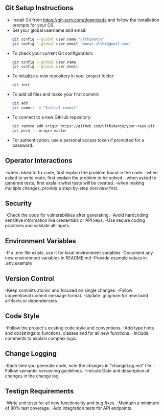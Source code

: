 ## Git Setup Instructions
- Install Git from https://git-scm.com/downloads and follow the installation prompts for your OS.
- Set your global username and email:
  ```sh
  git config --global user.name "ulthimanju"
  git config --global user.email "manju.ulthi@gmail.com"
  ```
- To check your current Git configuration:
  ```sh
  git config --global user.name
  git config --global user.email
  ```
- To initialize a new repository in your project folder:
  ```sh
  git init
  ```
- To add all files and make your first commit:
  ```sh
  git add .
  git commit -m "Initial commit"
  ```
- To connect to a new GitHub repository:
  ```sh
  git remote add origin https://github.com/ulthimanju/your-repo.git
  git push -u origin master
  ```
- For authentication, use a personal access token if prompted for a password.

## Operator Interactions
-when asked to fix code, first explain the problem found in the code.
-when asked to write code, first explain the problem to be solved.
-when asked to generate tests, first explain what tests will be created.
-when making multiple changes, provide a step-by-step overview first.

## Security
-Check the code for vulnerabilities after generating.
-Avoid hardcoding sensitive information like credentials or API keys.
-Use secure coding practices and validate all inputs.

## Environment Variables
-If a .env file exists, use it for local environment variables
-Document any new environment variables in README.md
-Provide example values in .env.example

## Version Control
-Keep commits atomic and focused on single changes.
-Follow conventional commit message format.
-Update .gitignore for new build artifacts or dependencies.

## Code Style
-Follow the project's existing code style and conventions.
-Add type hints and docstrings to functions, classes and for all new functions.
-Include comments to explain complex logic.

## Change Logging
-Each time you generate code, note the changes in "changeLog.md" file.
-Follow semantic versioning guidelines.
-Include Date and description of changes in the change log.

## Testign Requirements
-Write unit tests for all new functionality and bug fixes.
-Maintain a minimum of 80% test coverage.
-Add integration tests for API endpoints.

